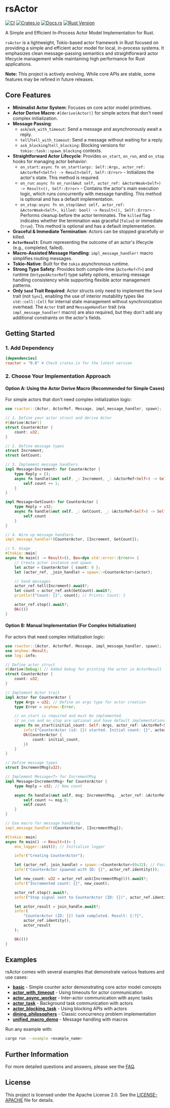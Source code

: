 # rsActor
[![CI](https://github.com/hiking90/rsactor/actions/workflows/rust.yml/badge.svg)](https://github.com/hiking90/rsactor/actions/workflows/rust.yml)
[![Crates.io](https://img.shields.io/crates/v/rsactor.svg)](https://crates.io/crates/rsactor)
[![Docs.rs](https://docs.rs/rsactor/badge.svg)](https://docs.rs/rsactor)
[![Rust Version](https://img.shields.io/badge/rustc-1.75+-blue.svg)](https://blog.rust-lang.org/)

A Simple and Efficient In-Process Actor Model Implementation for Rust.

`rsActor` is a lightweight, Tokio-based actor framework in Rust focused on providing a simple and efficient actor model for local, in-process systems. It emphasizes clean message-passing semantics and straightforward actor lifecycle management while maintaining high performance for Rust applications.

**Note:** This project is actively evolving. While core APIs are stable, some features may be refined in future releases.

## Core Features

*   **Minimalist Actor System**: Focuses on core actor model primitives.
*   **Actor Derive Macro**: `#[derive(Actor)]` for simple actors that don't need complex initialization.
*   **Message Passing**:
    *   `ask`/`ask_with_timeout`: Send a message and asynchronously await a reply.
    *   `tell`/`tell_with_timeout`: Send a message without waiting for a reply.
    *   `ask_blocking`/`tell_blocking`: Blocking versions for `tokio::task::spawn_blocking` contexts.
*   **Straightforward Actor Lifecycle**: Provides `on_start`, `on_run`, and `on_stop` hooks for managing actor behavior:
    *   `on_start`: `async fn on_start(args: Self::Args, actor_ref: &ActorRef<Self>) -> Result<Self, Self::Error>` - Initializes the actor's state. This method is required.
    *   `on_run`: `async fn on_run(&mut self, actor_ref: &ActorWeak<Self>) -> Result<(), Self::Error>` - Contains the actor's main execution logic, which runs concurrently with message handling. This method is optional and has a default implementation.
    *   `on_stop`: `async fn on_stop(&mut self, actor_ref: &ActorWeak<Self>, killed: bool) -> Result<(), Self::Error>` - Performs cleanup before the actor terminates. The `killed` flag indicates whether the termination was graceful (`false`) or immediate (`true`). This method is optional and has a default implementation.
*   **Graceful & Immediate Termination**: Actors can be stopped gracefully or killed.
*   **`ActorResult`**: Enum representing the outcome of an actor's lifecycle (e.g., completed, failed).
*   **Macro-Assisted Message Handling**: `impl_message_handler!` macro simplifies routing messages.
*   **Tokio-Native**: Built for the `tokio` asynchronous runtime.
*   **Strong Type Safety**: Provides both compile-time (`ActorRef<T>`) and runtime (`UntypedActorRef`) type safety options, ensuring message handling consistency while supporting flexible actor management patterns.
*   **Only `Send` Trait Required**: Actor structs only need to implement the `Send` trait (not `Sync`), enabling the use of interior mutability types like `std::cell::Cell` for internal state management without synchronization overhead. The `Actor` trait and `MessageHandler` trait (via `impl_message_handler!` macro) are also required, but they don't add any additional constraints on the actor's fields.

## Getting Started

### 1. Add Dependency

```toml
[dependencies]
rsactor = "0.8" # Check crates.io for the latest version
```

### 2. Choose Your Implementation Approach

#### Option A: Using the Actor Derive Macro (Recommended for Simple Cases)

For simple actors that don't need complex initialization logic:

```rust
use rsactor::{Actor, ActorRef, Message, impl_message_handler, spawn};

// 1. Define your actor struct and derive Actor
#[derive(Actor)]
struct CounterActor {
    count: u32,
}

// 2. Define message types
struct Increment;
struct GetCount;

// 3. Implement message handlers
impl Message<Increment> for CounterActor {
    type Reply = ();
    async fn handle(&mut self, _: Increment, _: &ActorRef<Self>) -> Self::Reply {
        self.count += 1;
    }
}

impl Message<GetCount> for CounterActor {
    type Reply = u32;
    async fn handle(&mut self, _: GetCount, _: &ActorRef<Self>) -> Self::Reply {
        self.count
    }
}

// 4. Wire up message handlers
impl_message_handler!(CounterActor, [Increment, GetCount]);

// 5. Usage
#[tokio::main]
async fn main() -> Result<(), Box<dyn std::error::Error>> {
    // Create actor instance and spawn
    let actor = CounterActor { count: 0 };
    let (actor_ref, _join_handle) = spawn::<CounterActor>(actor);

    // Send messages
    actor_ref.tell(Increment).await?;
    let count = actor_ref.ask(GetCount).await?;
    println!("Count: {}", count); // Prints: Count: 1

    actor_ref.stop().await?;
    Ok(())
}
```

#### Option B: Manual Implementation (For Complex Initialization)

For actors that need complex initialization logic:

```rust
use rsactor::{Actor, ActorRef, Message, impl_message_handler, spawn};
use anyhow::Result;
use log::info;

// Define actor struct
#[derive(Debug)] // Added Debug for printing the actor in ActorResult
struct CounterActor {
    count: u32,
}

// Implement Actor trait
impl Actor for CounterActor {
    type Args = u32; // Define an args type for actor creation
    type Error = anyhow::Error;

    // on_start is required and must be implemented.
    // on_run and on_stop are optional and have default implementations.
    async fn on_start(initial_count: Self::Args, actor_ref: &ActorRef<Self>) -> Result<Self, Self::Error> {
        info!("CounterActor (id: {}) started. Initial count: {}", actor_ref.identity(), initial_count);
        Ok(CounterActor {
            count: initial_count,
        })
    }
}

// Define message types
struct IncrementMsg(u32);

// Implement Message<T> for IncrementMsg
impl Message<IncrementMsg> for CounterActor {
    type Reply = u32; // New count

    async fn handle(&mut self, msg: IncrementMsg, _actor_ref: &ActorRef<Self>) -> Self::Reply {
        self.count += msg.0;
        self.count
    }
}

// Use macro for message handling
impl_message_handler!(CounterActor, [IncrementMsg]);

#[tokio::main]
async fn main() -> Result<()> {
    env_logger::init(); // Initialize logger

    info!("Creating CounterActor");

    let (actor_ref, join_handle) = spawn::<CounterActor>(0u32); // Pass initial count
    info!("CounterActor spawned with ID: {}", actor_ref.identity());

    let new_count: u32 = actor_ref.ask(IncrementMsg(5)).await?;
    info!("Incremented count: {}", new_count);

    actor_ref.stop().await?;
    info!("Stop signal sent to CounterActor (ID: {})", actor_ref.identity());

    let actor_result = join_handle.await?;
    info!(
        "CounterActor (ID: {}) task completed. Result: {:?}",
        actor_ref.identity(),
        actor_result
    );

    Ok(())
}
```

## Examples

rsActor comes with several examples that demonstrate various features and use cases:

* **[basic](./examples/basic.rs)** - Simple counter actor demonstrating core actor model concepts
* **[actor_with_timeout](./examples/actor_with_timeout.rs)** - Using timeouts for actor communication
* **[actor_async_worker](./examples/actor_async_worker.rs)** - Inter-actor communication with async tasks
* **[actor_task](./examples/actor_task.rs)** - Background task communication with actors
* **[actor_blocking_task](./examples/actor_blocking_task.rs)** - Using blocking APIs with actors
* **[dining_philosophers](./examples/dining_philosophers.rs)** - Classic concurrency problem implementation
* **[unified_macro_demo](./examples/unified_macro_demo.rs)** - Message handling with macros

Run any example with:
```bash
cargo run --example <example_name>
```

## Further Information

For more detailed questions and answers, please see the [FAQ](./docs/FAQ.md).

## License

This project is licensed under the Apache License 2.0. See the [LICENSE-APACHE](LICENSE-APACHE) file for details.

